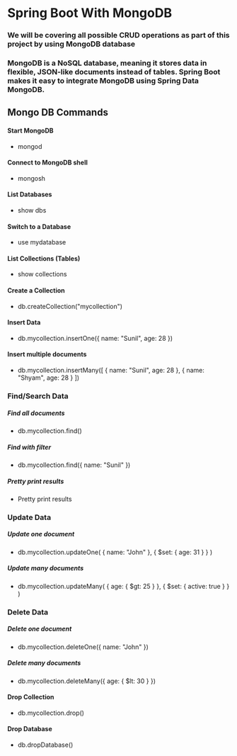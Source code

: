 # Spring Boot With MongoDB

### We will be covering all possible CRUD operations as part of this project by using MongoDB database

### MongoDB is a NoSQL database, meaning it stores data in flexible, JSON-like documents instead of tables. Spring Boot makes it easy to integrate MongoDB using Spring Data MongoDB.

## Mongo DB Commands

#### Start MongoDB
- mongod
#### Connect to MongoDB shell
- mongosh
#### List Databases
- show dbs
#### Switch to a Database
- use mydatabase
#### List Collections (Tables)
- show collections
#### Create a Collection
- db.createCollection("mycollection")
#### Insert Data
- db.mycollection.insertOne({ name: "Sunil", age: 28 })
#### Insert multiple documents
- db.mycollection.insertMany([
  { name: "Sunil", age: 28 },
  { name: "Shyam", age: 28 }
  ])


### Find/Search Data
##### Find all documents
- db.mycollection.find()
##### Find with filter
- db.mycollection.find({ name: "Sunil" })
##### Pretty print results
- Pretty print results


### Update Data
##### Update one document
- db.mycollection.updateOne(
  { name: "John" },
  { $set: { age: 31 } }
  )
##### Update many documents
- db.mycollection.updateMany(
  { age: { $gt: 25 } },
  { $set: { active: true } }
  )


### Delete Data
##### Delete one document
- db.mycollection.deleteOne({ name: "John" })
##### Delete many documents
- db.mycollection.deleteMany({ age: { $lt: 30 } })
#### Drop Collection
- db.mycollection.drop()
#### Drop Database
- db.dropDatabase()



 